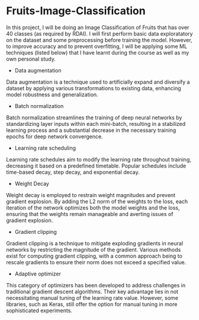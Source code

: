 # Fruits-Image-Classification

In this project, I will be doing an Image Classification of Fruits that has over 40 classes (as required by RDAI). I will first perform basic data exploratatory on the dataset and some preprocessing before training the model. However, to improve accuracy and to prevent overfitting, I will be applying some ML techniques (listed below) that I have learnt during the course as well as my own personal study.

- Data augmentation 

Data augmentation is a technique used to artificially expand and diversify a dataset by applying various transformations to existing data, enhancing model robustness and generalization.
- Batch normalization

Batch normalization streamlines the training of deep neural networks by standardizing layer inputs within each mini-batch, resulting in a stabilized learning process and a substantial decrease in the necessary training epochs for deep network convergence.
- Learning rate scheduling

Learning rate schedules aim to modify the learning rate throughout training, decreasing it based on a predefined timetable. Popular schedules include time-based decay, step decay, and exponential decay.

- Weight Decay

Weight decay is employed to restrain weight magnitudes and prevent gradient explosion. By adding the L2 norm of the weights to the loss, each iteration of the network optimizes both the model weights and the loss, ensuring that the weights remain manageable and averting issues of gradient explosion.

- Gradient clipping

Gradient clipping is a technique to mitigate exploding gradients in neural networks by restricting the magnitude of the gradient. Various methods exist for computing gradient clipping, with a common approach being to rescale gradients to ensure their norm does not exceed a specified value.

- Adaptive optimizer

This category of optimizers has been developed to address challenges in traditional gradient descent algorithms. Their key advantage lies in not necessitating manual tuning of the learning rate value. However, some libraries, such as Keras, still offer the option for manual tuning in more sophisticated experiments.
